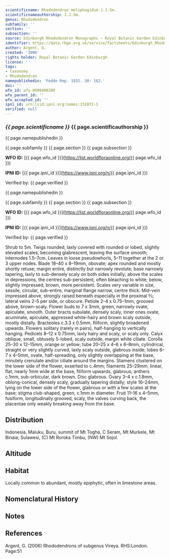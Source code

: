 ```yaml
---
scientificname: Rhododendron meliphagidum J.J.Sm.
scientificnameauthorship: J.J.Sm.
genus: Rhododendron
subfamily: ''
section: ''
subsection: ''
source: Edinburgh Rhododendron Monographs – Royal Botanic Garden Edinburgh
identifier: https://data.rbge.org.uk/service/factsheets/Edinburgh_Rhododendron_Monographs.xhtml
author: Argent, G.
created: '2006'
rights holder: Royal Botanic Garden Edinburgh
license: ''
tags:
- taxonomy
- Rhododendron
namepublishedin: 'Fedde Rep. 1932. 30: 162.'
doi: ''
wfo_id: wfo-0000400289
wfo_parent_id: ''
wfo_accepted_id: ''
ipni_id: urn:lsid:ipni.org:names:332872-1
verified: null
---
```

### _{{ page.scientificname }}_ {{ page.scientificauthorship }}
 {{ page.namepublishedin }}

{{ page.subfamily }} {{ page.section }} {{ page.subsection }}

**WFO ID:** [{{ page.wfo_id }}](https://list.worldfloraonline.org/{{ page.wfo_id }})

**IPNI ID:** [{{ page.ipni_id }}](https://www.ipni.org/n/{{ page.ipni_id }})

Verified by: {{ page.verified }}

 {{ page.namepublishedin }}

{{ page.subfamily }} {{ page.section }} {{ page.subsection }}

**WFO ID:** [{{ page.wfo_id }}](https://list.worldfloraonline.org/{{ page.wfo_id }})

**IPNI ID:** [{{ page.ipni_id }}](https://www.ipni.org/n/{{ page.ipni_id }})

Verified by: {{ page.verified }}



Shrub to 5m. Twigs rounded, laxly covered with rounded or lobed, slightly elevated scales, becoming glabrescent, leaving the surface smooth; internodes 1.5–7cm. Leaves in loose pseudowhorls, 5–11 together at the 2 or 3 upper nodes. Blade 18–40 x 8–19mm, obovate; apex rounded and mostly shortly retuse; margin entire, distinctly but narrowly revolute; base narrowly tapering, laxly to sub-densely scaly on both sides initially; above the scales in depressions, the centres sub-persistent, often bleaching to white; below, slightly impressed, brown, more persistent. Scales very variable in size, sessile, circular, sub-entire, marginal flange narrow, centre thick. Mid-vein impressed above, strongly raised beneath especially in the proximal 2⁄3; lateral veins 2–5 per side, or obscure. Petiole 2–4 x 0.75–1mm, grooved above, brown-scaly. Flower buds to 7 x 3mm, green, narrowly ovate, apiculate, smooth. Outer bracts subulate, densely scaly, inner ones ovate, acuminate, apiculate, appressed white-hairy and brown scaly outside, mostly distally. Bracteoles c.3.3 x 0.5mm, filiform, slightly broadened upwards. Flowers solitary (rarely in pairs), half-hanging to vertically hanging. Pedicels 8–12 x 0.75mm, laxly hairy and scaly, or scaly only. Calyx oblique, small, obtusely 5-lobed, scaly outside, margin white ciliate. Corolla 25–30 x 12–15mm, orange or yellow; tube 20–25 x 4–6 x 6–8mm, cylindrical, straight or very slightly curved, laxly scaly outside, glabrous inside; lobes 6–7 x 4–5mm, ovate, half-spreading, only slightly overlapping at the base, minutely crenulate and/or ciliate around the margins. Stamens clustered on the lower side of the flower, exserted to c.4mm; filaments 25–29mm, linear, flat, nearly 1mm wide at the base, filiform upwards, glabrous; anthers c.1mm, sub-orbicular, dark brown. Disc glabrous. Ovary 3–4 x c.1.8mm, oblong-conical, densely scaly, gradually tapering distally; style 16–24mm, lying on the lower side of the flower, glabrous or with a few scales at the base; stigma club-shaped, green, c.1mm in diameter. Fruit 11–16 x 4–5mm, fusiform, longitudinally grooved, scaly, the valves curving back, the placentae only weakly breaking away from the base.

## Distribution
Indonesia, Maluku, Buru, summit of Mt Togha, C Seram, Mt Murkele, Mt Binaia; Sulawesi, (C) Mt Roroka Timbu, (NW) Mt Sojol.

## Altitude


## Habitat
Locally common to abundant, mostly epiphytic, often in limestone areas.

## Nomenclatural History

                       
## Notes


## References

Argent, G. (2006) Rhododendrons of subgenus Vireya. RHS:London. Page:51
